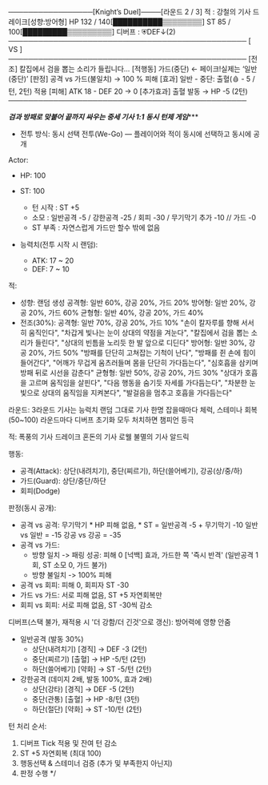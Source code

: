─────────────────[Knight’s Duel]────[라운드 2 / 3]
적 : 강철의 기사 드레이크[성향:방어형]
HP 132 / 140[██████████▒▒▒▒▒▒▒▒]
ST  85 / 100[█████████▒▒▒▒▒▒▒▒▒]
디버프 : ⛨DEF↓(2)
────────────────────────────────────────────────
                    [ VS ]
────────────────────────────────────────────────
[전조] 칼집에서 검을 뽑는 소리가 들립니다…
[적행동] 가드(중단)  ← 페이크!실제는 ‘일반(중단)’
[판정] 공격 vs 가드(불일치) → 100 % 피해
[효과] 일반 - 중단: 출혈(🩸 - 5 / 턴, 2턴) 적용
[피해] ATK 18 - DEF 20 → 0
[추가효과] 출혈 발동 → HP -5 (2턴)
────────────────────────────────────────────────



*****검과 방패로 맞붙어 끝까지 싸우는 중세 기사 1:1 동시 턴제 게임********
- 전투 방식: 동시 선택 전투(We-Go) — 플레이어와 적이 동시에 선택하고 동시에 공개

Actor:
  - HP: 100
  - ST: 100
    - 턴 시작 : ST +5
    - 소모    : 일반공격 -5 / 강한공격 -25 / 회피 -30 / 무기막기 추가 -10 // 가드 -0
    - ST 부족 : 자연스럽게 가드만 할수 밖에 없음

  - 능력치(전투 시작 시 랜덤):
    - ATK: 17 ~ 20
    - DEF: 7 ~ 10

적:
   - 성향: 랜덤 생성
       공격형: 일반 60%, 강공 20%, 가드 20%
       방어형: 일반 20%, 강공 20%, 가드 60%
       균형형: 일반 40%, 강공 20%, 가드 40%
   - 전조(30%):
       공격형: 일반 70%, 강공 20%, 가드 10%
          "손이 칼자루를 향해 서서히 움직인다",
          "차갑게 빛나는 눈이 상대의 약점을 겨눈다",
          "칼집에서 검을 뽑는 소리가 들린다",
          "상대의 빈틈을 노리듯 한 발 앞으로 디딘다"
       방어형: 일반 30%, 강공 20%, 가드 50%
          "방패를 단단히 고쳐잡는 기척이 난다",
          "방패를 쥔 손에 힘이 들어간다",
          "어깨가 무겁게 움츠러들며 몸을 단단히 가다듬는다",
          "심호흡을 삼키며 방패 뒤로 시선을 감춘다"
       균형형: 일반 50%, 강공 20%, 가드 30%
         "상대가 호흡을 고르며 움직임을 살핀다",
         "다음 행동을 숨기듯 자세를 가다듬는다",
         "차분한 눈빛으로 상대의 움직임을 지켜본다",
         "발걸음을 멈추고 호흡을 가다듬는다"

라운드: 3라운드
       기사는 능럭치 랜덤 그대로
       기사 한명 잡을때마다 체럭, 스테미나 회복 (50~100)
       라운드마다 디버프 초기화
       모두 처치하면 챔피언 등극
       
   적: 폭풍의 기사 드레이크
       혼돈의 기사 로웰
       불멸의 기사 알드릭

행동:
  - 공격(Attack): 상단(내려치기), 중단(찌르기), 하단(쓸어베기), 강공(상/중/하)
  - 가드(Guard): 상단/중단/하단
  - 회피(Dodge)

판정(동시 공개):
  - 공격 vs 공격: 무기막기
        * HP 피해 없음,
        * ST = 일반공격 -5 + 무기막기 -10
               일반 vs 일반 = -15
               강공 vs 강공 = -35
  - 공격 vs 가드:
      * 방향 일치   -> 패링 성공:  피해 0 [넉백] 효과, 가드한 쪽 '즉시 반격' (일반공격 1회, ST 소모 0, 가드 불가)
      * 방향 불일치 -> 100% 피해
  - 공격 vs 회피: 피해 0, 회피자  ST -30
  - 가드 vs 가드: 서로 피해 없음, ST +5 자연회복만
  - 회피 vs 회피: 서로 피해 없음, ST -30씩 감소

디버프(스택 불가, 재적용 시 '더 강함/더 긴것'으로 갱신): 방어력에 영향 안줌
  - 일반공격 (발동 30%)
    * 상단(내려치기) [경직]  → DEF -3 (2턴)
    * 중단(찌르기)   [출혈]  → HP  -5/턴 (2턴)
    * 하단(쓸어베기) [약화]  → ST  -5/턴 (2턴)
  - 강한공격 (데미지 2배, 발동 100%, 효과 2배)
    * 상단(강타)    [경직]  → DEF -5 (2턴)
    * 중단(관통)    [출혈]  → HP  -8/턴 (3턴)
    * 하단(절단)    [약화]  → ST -10/턴 (2턴)

턴 처리 순서:
  1) 디버프 Tick 적용 및 잔여 턴 감소
  2) ST +5 자연회복 (최대 100)
  3) 행동선택 & 스테미너 검증 (추가 및 부족한지 아닌지)
  4) 판정 수행
*/
